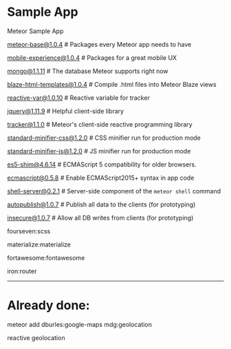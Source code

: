 # Sample App
Meteor Sample App

meteor-base@1.0.4             # Packages every Meteor app needs to have

mobile-experience@1.0.4       # Packages for a great mobile UX

mongo@1.1.11                   # The database Meteor supports right now

blaze-html-templates@1.0.4    # Compile .html files into Meteor Blaze views

reactive-var@1.0.10            # Reactive variable for tracker

jquery@1.11.9                  # Helpful client-side library

tracker@1.1.0                 # Meteor's client-side reactive programming library

standard-minifier-css@1.2.0   # CSS minifier run for production mode

standard-minifier-js@1.2.0    # JS minifier run for production mode

es5-shim@4.6.14                # ECMAScript 5 compatibility for older browsers.

ecmascript@0.5.8              # Enable ECMAScript2015+ syntax in app code

shell-server@0.2.1            # Server-side component of the `meteor shell` command

autopublish@1.0.7             # Publish all data to the clients (for prototyping)

insecure@1.0.7                # Allow all DB writes from clients (for prototyping)

fourseven:scss

materialize:materialize

fortawesome:fontawesome

iron:router

---
# Already done:

meteor add dburles:google-maps mdg:geolocation

reactive geolocation


